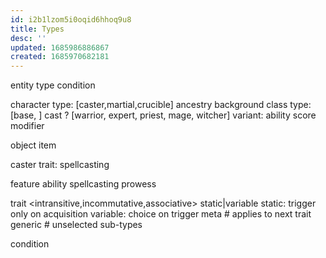 ```yaml
---
id: i2b1lzom5i0oqid6hhoq9u8
title: Types
desc: ''
updated: 1685986886867
created: 1685970682181
---
```


entity
  type
  condition

  character
    type: [caster,martial,crucible]
    ancestry
    background
    class
      type: [base, ]
      cast
        ? [warrior, expert, priest, mage, witcher]
          variant:
    ability
      score
        modifier

  object
    item

caster
  trait: spellcasting

feature
  ability
    spellcasting
    prowess

trait
  <intransitive,incommutative,associative>
  static|variable
    static: trigger only on acquisition
    variable: choice on trigger
  meta # applies to next trait
  generic # unselected sub-types

condition